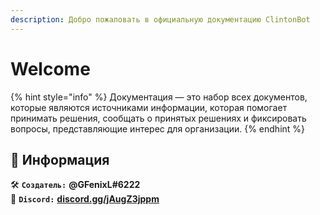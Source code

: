 ```yaml
---
description: Добро пожаловать в официальную документацию ClintonBot
---
```


# Welcome

{% hint style="info" %}
Документация — это набор всех документов, которые являются источниками информации, которая помогает принимать решения, сообщать о принятых решениях и фиксировать вопросы, представляющие интерес для организации.
{% endhint %}

## 📜 Информация <a id="information"></a>

🛠️ **`Создатель:`** **@GFenixL#6222**  
📢 **`Discord:`** [**discord.gg/jAugZ3jppm**](https://discord.gg/jAugZ3jppm)  
